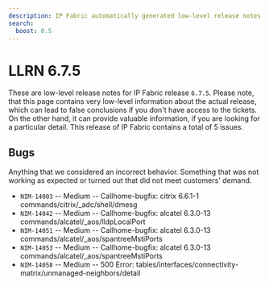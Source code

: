 ```yaml
---
description: IP Fabric automatically generated low-level release notes for version 6.7.5.
search:
  boost: 0.5
---
```


# LLRN 6.7.5

These are low-level release notes for IP Fabric release `6.7.5`. Please note, that this page contains very low-level information about the actual release, which can lead to false conclusions if you don't have access to the tickets. On the other hand, it can provide valuable information, if you are looking for a particular detail. This release of IP Fabric contains a total of 5 issues.

## Bugs

Anything that we considered an incorrect behavior. Something that was not working as expected or turned out that did not meet customers' demand.

- `NIM-14003` -- Medium -- Callhome-bugfix: citrix 6.6.1-1 commands/citrix/_adc/shell/dmesg
- `NIM-14042` -- Medium -- Callhome-bugfix: alcatel 6.3.0-13 commands/alcatel/_aos/lldpLocalPort
- `NIM-14051` -- Medium -- Callhome-bugfix: alcatel 6.3.0-13 commands/alcatel/_aos/spantreeMstiPorts
- `NIM-14053` -- Medium -- Callhome-bugfix: alcatel 6.3.0-13 commands/alcatel/_aos/spantreeMstiPorts
- `NIM-14058` -- Medium -- 500 Error: tables/interfaces/connectivity-matrix/unmanaged-neighbors/detail
